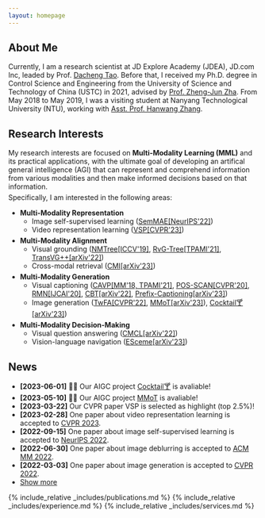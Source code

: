 ```yaml
---
layout: homepage
---
```


## About Me

Currently, I am a research scientist at JD Explore Academy (JDEA), JD.com Inc, leaded by Prof. <a href="https://scholar.google.com/citations?user=RwlJNLcAAAAJ&hl=en" target="_blank">Dacheng Tao</a>. Before that, I received my Ph.D. degree in Control Science and Engineering from the University of Science and Technology of China (USTC) in 2021, advised by <a href="https://dblp.org/pers/hd/z/Zha:Zheng=Jun" target="_blank">Prof. Zheng-Jun Zha</a>. From May 2018 to May 2019, I was a visiting student at Nanyang Technological University (NTU), working with <a href="http://www.ntu.edu.sg/home/hanwangzhang/" target="_blank">Asst. Prof. Hanwang Zhang</a>.

## Research Interests

<p  style="margin: 0 0 5px 0">My research interests are focused on <b>Multi-Modality Learning (MML)</b> and its practical applications, with the ultimate goal of developing an artifical general intelligence (AGI) that can represent and comprehend information from various modalities and then make informed decisions based on that information.</p>
<p style="margin: 0 0 2px 0"> Specifically, I am interested in the following areas:</p>
<ul>
  <li><b>Multi-Modality Representation</b>
    <ul style="margin: 0 0 5px 0">
      <li>Image self-supervised learning (<a href="https://arxiv.org/abs/2206.10207" target="_blank">SemMAE[NeurIPS'22]</a>)</li>
      <li>Video representation learning (<a href="#">VSP[CVPR'23]</a>)</li>
    </ul>
  </li>
  <li><b>Multi-Modality Alignment</b>
    <ul style="margin: 0 0 5px 0">
      <li>Visual grounding (<a href="https://arxiv.org/abs/1812.03299" target="_blank">NMTree[ICCV'19]</a>, <a href="https://arxiv.org/abs/1906.01784" target="_blank">RvG-Tree[TPAMI'21]</a>, <a href="https://arxiv.org/abs/2206.06619" target="_blank">TransVG++[arXiv'22]</a>)</li>
      <li>Cross-modal retrieval (<a href="#">CMI[arXiv'23]</a>)</li>
    </ul>
  </li>
  <li><b>Multi-Modality Generation</b>
    <ul style="margin: 0 0 5px 0">
      <li>Visual captioning (<a href="https://arxiv.org/abs/1906.02365" target="_blank">CAVP[MM'18, TPAMI'21]</a>, <a href="https://arxiv.org/abs/2004.00390" target="_blank">POS-SCAN[CVPR'20]</a>, <a href="https://arxiv.org/abs/2007.09049" target="_blank">RMN[IJCAI'20]</a>, <a href="https://arxiv.org/abs/2201.01984" target="_blank">CBT[arXiv'22]</a>, <a href="#">Prefix-Captioning[arXiv'23]</a>)</li>
      <li>Image generation (<a href="https://arxiv.org/abs/2206.00923" target="_blank">TwFA[CVPR'22]</a>, <a href="https://jabir-zheng.github.io/MMoT/">MMoT[arXiv'23]</a>), <a href="https://mhh0318.github.io/cocktail/">Cocktail🍸[arXiv'23]</a>)</li>
    </ul>
  </li>
  <li><b>Multi-Modality Decision-Making</b>
    <ul style="margin: 0 0 5px 0">
      <li>Visual question answering (<a href="https://arxiv.org/abs/2211.11190" target="_blank">CMCL[arXiv'22]</a>)</li>
      <li>Vision-language navigation (<a href="https://arxiv.org/abs/2303.01032" target="_blank">ESceme[arXiv'23]</a>)</li>
    </ul>
  </li>
</ul>


## News

<ul>
  <li><strong>[2023-06-01]</strong> 🎉🎉 Our AIGC project <a href="https://mhh0318.github.io/cocktail/" target="_blank">Cocktail🍸</a> is avaliable!</li>
  <li><strong>[2023-05-10]</strong> 🎉🎉 Our AIGC project <a href="https://jabir-zheng.github.io/MMoT/" target="_blank">MMoT</a> is avaliable!</li>
  <li><strong>[2023-03-22]</strong> Our CVPR paper VSP is selected as highlight (top 2.5%)!</li>
  <li><strong>[2023-02-28]</strong> One paper about video representation learning is accepted to <a href="https://cvpr2023.thecvf.com/" target="_blank">CVPR 2023</a>.</li>
  <li><strong>[2022-09-15]</strong> One paper about image self-supervised learning is accepted to <a href="https://neurips.cc/Conferences/2022" target="_blank">NeurIPS 2022</a>.</li>
  <li><strong>[2022-06-30]</strong> One paper about image deblurring is accepted to <a href="https://2022.acmmm.org/" target="_blank">ACM MM 2022</a>.</li>
  <li><strong>[2022-03-03]</strong> One paper about image generation is accepted to <a href="https://cvpr2022.thecvf.com/" target="_blank">CVPR 2022</a>.</li>

<li> <a href="javascript:toggle_vis('newsmore')">Show more</a> </li>
<div id="newsmore" style="display:none"> 
  <li><strong>[2022-03-01]</strong> I finished my rotation and joint JD Explore Academy, as a research scientist.</li>
  <li><strong>[2021-08-05]</strong> I joint JD.com Inc., as a <a href="https://campus.jd.com/web/static/forward?to=jd-project-dmt&t=3" target="_blank">Doctoral Management Trainee</a>.</li>
  <li><strong>[2021-05-22]</strong> 🎉🎉 I successfully defended my PhD thesis!</li>
  <li><strong>[2020-04-20]</strong> One paper about visual captioning is accepted to <a href="https://ijcai20.org/" target="_blank">IJCAI 2020</a>.</li>
  <li><strong>[2020-02-27]</strong> One paper about <a href="">visual captioning</a> is accepted to <a href="http://cvpr2020.thecvf.com/">CVPR 2020</a>.</li>
  <li><strong>[2019-07-23]</strong> One paper about <a href="">visual grounding</a> is accepted to <a href="http://iccv2019.thecvf.com/">ICCV 2019</a> as Oral.</li>
  <li><strong>[2019-03-27]</strong> Two papers about <a href="">visual captioning</a> and visual grounding are accepted to <a href="https://ieeexplore.ieee.org/xpl/RecentIssue.jsp?punumber=34">TPAMI</a>.</li>
  <li><strong>[2018-07-02]</strong> One paper about <a href="">visual captioning</a> is accepted to <a href="https://dl.acm.org/doi/proceedings/10.1145/3240508">ACM MM 2018</a> as Oral.</li>
  <li><strong>[2016-03-05]</strong> 🎉🎉 I start my research journey from USTC!</li>
</div>

</ul>

{% include_relative _includes/publications.md %}
{% include_relative _includes/experience.md %}
{% include_relative _includes/services.md %}
